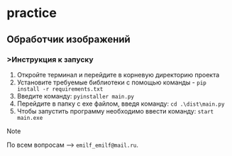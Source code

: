 # practice
## Обработчик изображений
### >**Инструкция к запуску**

1. Откройте терминал и перейдите в корневую директорию проекта
2. Установите требуемые библиотеки с помощью команды - `pip install -r requirements.txt`
3. Введите команду: `pyinstaller main.py`
4. Перейдите в папку с exe файлом, введя команду: `cd .\dist\main.py`
5. Чтобы запустить программу необходимо ввести команду: `start main.exe`

> [!NOTE]
> По всем вопросам --> `emilf_emilf@mail.ru`.
